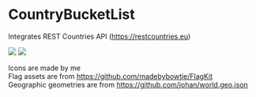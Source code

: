# CountryBucketList
Integrates REST Countries API (https://restcountries.eu)

<img src="https://img.shields.io/badge/ios-10-8800A7.svg"> <img src="https://img.shields.io/badge/language-objective--c-8800A7.svg">

Icons are made by me  
Flag assets are from https://github.com/madebybowtie/FlagKit  
Geographic geometries are from https://github.com/johan/world.geo.json
